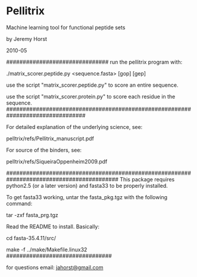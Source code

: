 # Pellitrix
Machine learning tool for functional peptide sets

by Jeremy Horst

2010-05

###############################
run the pellitrix program with:

./matrix_scorer.peptide.py <sequence.fasta> <scoring matrix> [gop] [gep]

use the script "matrix_scorer.peptide.py" to score an entire sequence.

use the script "matrix_scorer.protein.py" to score each residue in the sequence.
################################################################################


For detailed explanation of the underlying science, see:

pelltrix/refs/Pellitrix_manuscript.pdf

For source of the binders, see:

pelltrix/refs/SiqueiraOppenheim2009.pdf


##########################################################################################
This package requires python2.5 (or a later version) and fasta33 to be properly installed.

To get fasta33 working, untar the fasta_pkg.tgz with the following command: 

tar -zxf fasta_prg.tgz

Read the README to install. Basically:

cd fasta-35.4.11/src/

make -f ../make/Makefile.linux32
################################


for questions email: jahorst@gmail.com
